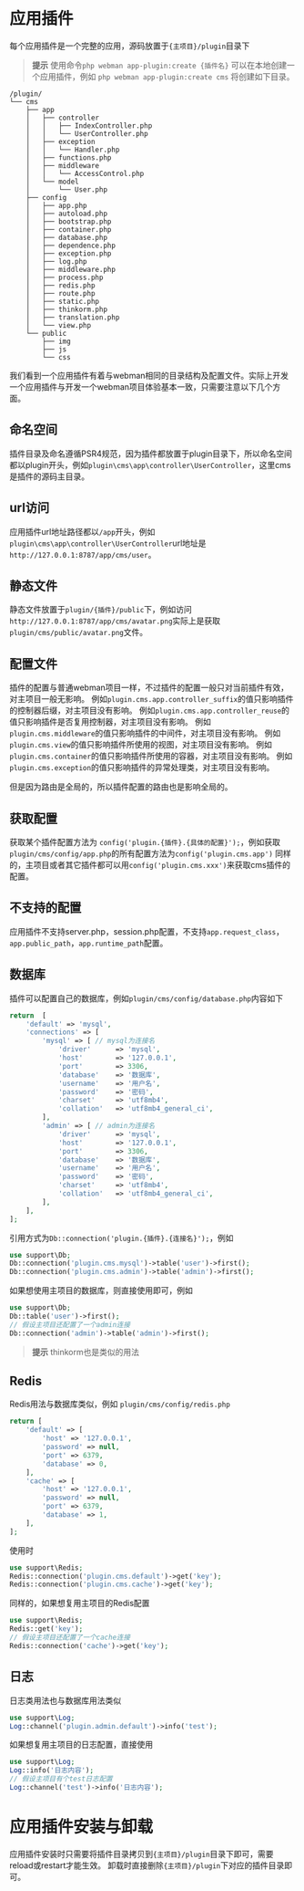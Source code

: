 # 应用插件
每个应用插件是一个完整的应用，源码放置于`{主项目}/plugin`目录下

> **提示**
> 使用命令`php webman app-plugin:create {插件名}` 可以在本地创建一个应用插件，例如 `php webman app-plugin:create cms` 将创建如下目录。

```
/plugin/
└── cms
    ├── app
    │   ├── controller
    │   │   ├── IndexController.php
    │   │   └── UserController.php
    │   ├── exception
    │   │   └── Handler.php
    │   ├── functions.php
    │   ├── middleware
    │   │   └── AccessControl.php
    │   └── model
    │       └── User.php
    ├── config
    │   ├── app.php
    │   ├── autoload.php
    │   ├── bootstrap.php
    │   ├── container.php
    │   ├── database.php
    │   ├── dependence.php
    │   ├── exception.php
    │   ├── log.php
    │   ├── middleware.php
    │   ├── process.php
    │   ├── redis.php
    │   ├── route.php
    │   ├── static.php
    │   ├── thinkorm.php
    │   ├── translation.php
    │   └── view.php
    └── public
        ├── img
        ├── js
        └── css
```

我们看到一个应用插件有着与webman相同的目录结构及配置文件。实际上开发一个应用插件与开发一个webman项目体验基本一致，只需要注意以下几个方面。

## 命名空间
插件目录及命名遵循PSR4规范，因为插件都放置于plugin目录下，所以命名空间都以plugin开头，例如`plugin\cms\app\controller\UserController`，这里cms是插件的源码主目录。

## url访问
应用插件url地址路径都以`/app`开头，例如`plugin\cms\app\controller\UserController`url地址是 `http://127.0.0.1:8787/app/cms/user`。

## 静态文件
静态文件放置于`plugin/{插件}/public`下，例如访问`http://127.0.0.1:8787/app/cms/avatar.png`实际上是获取`plugin/cms/public/avatar.png`文件。

## 配置文件
插件的配置与普通webman项目一样，不过插件的配置一般只对当前插件有效，对主项目一般无影响。
例如`plugin.cms.app.controller_suffix`的值只影响插件的控制器后缀，对主项目没有影响。
例如`plugin.cms.app.controller_reuse`的值只影响插件是否复用控制器，对主项目没有影响。
例如`plugin.cms.middleware`的值只影响插件的中间件，对主项目没有影响。
例如`plugin.cms.view`的值只影响插件所使用的视图，对主项目没有影响。
例如`plugin.cms.container`的值只影响插件所使用的容器，对主项目没有影响。
例如`plugin.cms.exception`的值只影响插件的异常处理类，对主项目没有影响。

但是因为路由是全局的，所以插件配置的路由也是影响全局的。

## 获取配置
获取某个插件配置方法为 `config('plugin.{插件}.{具体的配置}');`，例如获取`plugin/cms/config/app.php`的所有配置方法为`config('plugin.cms.app')`
同样的，主项目或者其它插件都可以用`config('plugin.cms.xxx')`来获取cms插件的配置。

## 不支持的配置
应用插件不支持server.php，session.php配置，不支持`app.request_class`，`app.public_path`，`app.runtime_path`配置。

## 数据库
插件可以配置自己的数据库，例如`plugin/cms/config/database.php`内容如下
```php
return  [
    'default' => 'mysql',
    'connections' => [
        'mysql' => [ // mysql为连接名
            'driver'      => 'mysql',
            'host'        => '127.0.0.1',
            'port'        => 3306,
            'database'    => '数据库',
            'username'    => '用户名',
            'password'    => '密码',
            'charset'     => 'utf8mb4',
            'collation'   => 'utf8mb4_general_ci',
        ],
        'admin' => [ // admin为连接名
            'driver'      => 'mysql',
            'host'        => '127.0.0.1',
            'port'        => 3306,
            'database'    => '数据库',
            'username'    => '用户名',
            'password'    => '密码',
            'charset'     => 'utf8mb4',
            'collation'   => 'utf8mb4_general_ci',
        ],
    ],
];
```
引用方式为`Db::connection('plugin.{插件}.{连接名}');`，例如
```php
use support\Db;
Db::connection('plugin.cms.mysql')->table('user')->first();
Db::connection('plugin.cms.admin')->table('admin')->first();
```

如果想使用主项目的数据库，则直接使用即可，例如
```php
use support\Db;
Db::table('user')->first();
// 假设主项目还配置了一个admin连接
Db::connection('admin')->table('admin')->first();
```

> **提示**
> thinkorm也是类似的用法

## Redis
Redis用法与数据库类似，例如 `plugin/cms/config/redis.php`
```php
return [
    'default' => [
        'host' => '127.0.0.1',
        'password' => null,
        'port' => 6379,
        'database' => 0,
    ],
    'cache' => [
        'host' => '127.0.0.1',
        'password' => null,
        'port' => 6379,
        'database' => 1,
    ],
];
```
使用时
```php
use support\Redis;
Redis::connection('plugin.cms.default')->get('key');
Redis::connection('plugin.cms.cache')->get('key');
```

同样的，如果想复用主项目的Redis配置
```php
use support\Redis;
Redis::get('key');
// 假设主项目还配置了一个cache连接
Redis::connection('cache')->get('key');
```

## 日志
日志类用法也与数据库用法类似
```php
use support\Log;
Log::channel('plugin.admin.default')->info('test');
```

如果想复用主项目的日志配置，直接使用
```php
use support\Log;
Log::info('日志内容');
// 假设主项目有个test日志配置
Log::channel('test')->info('日志内容');
```

# 应用插件安装与卸载
应用插件安装时只需要将插件目录拷贝到`{主项目}/plugin`目录下即可，需要reload或restart才能生效。
卸载时直接删除`{主项目}/plugin`下对应的插件目录即可。
